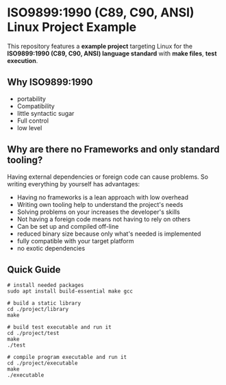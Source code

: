# ISO9899:1990 (C89, C90, ANSI) Linux Project Example

This repository features a **example project** targeting Linux for the **ISO9899:1990 (C89, C90, ANSI) language standard** with **make files**, **test execution**.

## Why ISO9899:1990

* portability
* Compatibility
* little syntactic sugar
* Full control
* low level

## Why are there no Frameworks and only standard tooling?

Having external dependencies or foreign code can cause problems.
So writing everything by yourself has advantages:

* Having no frameworks is a lean approach with low overhead
* Writing own tooling help to understand the project's needs
* Solving problems on your increases the developer's skills
* Not having a foreign code means not having to rely on others
* Can be set up and compiled off-line
* reduced binary size because only what's needed is implemented
* fully compatible with your target platform
* no exotic dependencies

## Quick Guide

```bash:
# install needed packages
sudo apt install build-essential make gcc

# build a static library
cd ./project/library
make

# build test executable and run it
cd ./project/test
make
./test

# compile program executable and run it
cd ./project/executable
make
./executable
```

